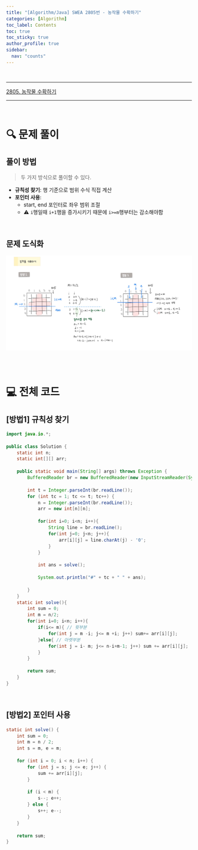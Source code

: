 ```yaml
---
title: "[Algorithm/Java] SWEA 2805번 - 농작물 수확하기"
categories: [Algorithm]
toc_label: Contents
toc: true
toc_sticky: true
author_profile: true
sidebar:
  nav: "counts"
---
```


<br>

---

[2805. 농작물 수확하기](https://swexpertacademy.com/main/code/problem/problemDetail.do?contestProbId=AV7GLXqKAWYDFAXB)

---

<br>

# 🔍 문제 풀이

## 풀이 방법

> 두 가지 방식으로 풀이할 수 있다.

- **규칙성 찾기**: 행 기준으로 범위 수식 직접 계산
- **포인터 사용**:
  - start, end 포인터로 좌우 범위 조절
  - ⚠️ `i`행일때 `i+1`행을 증가시키기 때문에 `i>=m`행부터는 감소해야함

<br>

## 문제 도식화

![assets/images/2025/SWEA 2805.jpg](<../../../assets/images/2025/SWEA 2805.jpg>)

<br><br>

# 💻 전체 코드

## [방법1] 규칙성 찾기

```java
import java.io.*;

public class Solution {
    static int n;
    static int[][] arr;

    public static void main(String[] args) throws Exception {
        BufferedReader br = new BufferedReader(new InputStreamReader(System.in));

        int t = Integer.parseInt(br.readLine());
        for (int tc = 1; tc <= t; tc++) {
            n = Integer.parseInt(br.readLine());
            arr = new int[n][n];

            for(int i=0; i<n; i++){
                String line = br.readLine();
                for(int j=0; j<n; j++){
                    arr[i][j] = line.charAt(j) - '0';
                }
            }

            int ans = solve();

            System.out.println("#" + tc + " " + ans);

        }
    }
    static int solve(){
        int sum = 0;
        int m = n/2;
        for(int i=0; i<n; i++){
            if(i<= m){ // 윗부분
                for(int j = m -i; j<= m +i; j++) sum+= arr[i][j];
            }else{ // 아랫부분
                for(int j = i- m; j<= n-i+m-1; j++) sum += arr[i][j];
            }
        }

        return sum;
    }
}
```

<br>

## [방법2] 포인터 사용

```java
static int solve() {
    int sum = 0;
    int m = n / 2;
    int s = m, e = m;

    for (int i = 0; i < n; i++) {
        for (int j = s; j <= e; j++) {
            sum += arr[i][j];
        }

        if (i < m) {
            s--; e++;
        } else {
            s++; e--;
        }
    }

    return sum;
}
```

<br>
